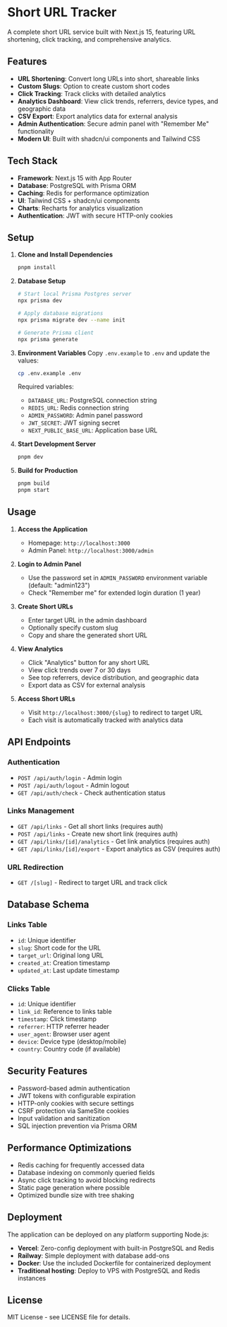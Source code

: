 # Short URL Tracker

A complete short URL service built with Next.js 15, featuring URL shortening, click tracking, and comprehensive analytics.

## Features

- **URL Shortening**: Convert long URLs into short, shareable links
- **Custom Slugs**: Option to create custom short codes
- **Click Tracking**: Track clicks with detailed analytics
- **Analytics Dashboard**: View click trends, referrers, device types, and geographic data
- **CSV Export**: Export analytics data for external analysis
- **Admin Authentication**: Secure admin panel with "Remember Me" functionality
- **Modern UI**: Built with shadcn/ui components and Tailwind CSS

## Tech Stack

- **Framework**: Next.js 15 with App Router
- **Database**: PostgreSQL with Prisma ORM
- **Caching**: Redis for performance optimization
- **UI**: Tailwind CSS + shadcn/ui components
- **Charts**: Recharts for analytics visualization
- **Authentication**: JWT with secure HTTP-only cookies

## Setup

1. **Clone and Install Dependencies**
   ```bash
   pnpm install
   ```

2. **Database Setup**
   ```bash
   # Start local Prisma Postgres server
   npx prisma dev

   # Apply database migrations
   npx prisma migrate dev --name init

   # Generate Prisma client
   npx prisma generate
   ```

3. **Environment Variables**
   Copy `.env.example` to `.env` and update the values:
   ```bash
   cp .env.example .env
   ```
   
   Required variables:
   - `DATABASE_URL`: PostgreSQL connection string
   - `REDIS_URL`: Redis connection string
   - `ADMIN_PASSWORD`: Admin panel password
   - `JWT_SECRET`: JWT signing secret
   - `NEXT_PUBLIC_BASE_URL`: Application base URL

4. **Start Development Server**
   ```bash
   pnpm dev
   ```

5. **Build for Production**
   ```bash
   pnpm build
   pnpm start
   ```

## Usage

1. **Access the Application**
   - Homepage: `http://localhost:3000`
   - Admin Panel: `http://localhost:3000/admin`

2. **Login to Admin Panel**
   - Use the password set in `ADMIN_PASSWORD` environment variable (default: "admin123")
   - Check "Remember me" for extended login duration (1 year)

3. **Create Short URLs**
   - Enter target URL in the admin dashboard
   - Optionally specify custom slug
   - Copy and share the generated short URL

4. **View Analytics**
   - Click "Analytics" button for any short URL
   - View click trends over 7 or 30 days
   - See top referrers, device distribution, and geographic data
   - Export data as CSV for external analysis

5. **Access Short URLs**
   - Visit `http://localhost:3000/{slug}` to redirect to target URL
   - Each visit is automatically tracked with analytics data

## API Endpoints

### Authentication
- `POST /api/auth/login` - Admin login
- `POST /api/auth/logout` - Admin logout  
- `GET /api/auth/check` - Check authentication status

### Links Management
- `GET /api/links` - Get all short links (requires auth)
- `POST /api/links` - Create new short link (requires auth)
- `GET /api/links/[id]/analytics` - Get link analytics (requires auth)
- `GET /api/links/[id]/export` - Export analytics as CSV (requires auth)

### URL Redirection
- `GET /[slug]` - Redirect to target URL and track click

## Database Schema

### Links Table
- `id`: Unique identifier
- `slug`: Short code for the URL
- `target_url`: Original long URL
- `created_at`: Creation timestamp
- `updated_at`: Last update timestamp

### Clicks Table
- `id`: Unique identifier
- `link_id`: Reference to links table
- `timestamp`: Click timestamp
- `referrer`: HTTP referrer header
- `user_agent`: Browser user agent
- `device`: Device type (desktop/mobile)
- `country`: Country code (if available)

## Security Features

- Password-based admin authentication
- JWT tokens with configurable expiration
- HTTP-only cookies with secure settings
- CSRF protection via SameSite cookies
- Input validation and sanitization
- SQL injection prevention via Prisma ORM

## Performance Optimizations

- Redis caching for frequently accessed data
- Database indexing on commonly queried fields
- Async click tracking to avoid blocking redirects
- Static page generation where possible
- Optimized bundle size with tree shaking

## Deployment

The application can be deployed on any platform supporting Node.js:

- **Vercel**: Zero-config deployment with built-in PostgreSQL and Redis
- **Railway**: Simple deployment with database add-ons
- **Docker**: Use the included Dockerfile for containerized deployment
- **Traditional hosting**: Deploy to VPS with PostgreSQL and Redis instances

## License

MIT License - see LICENSE file for details.
